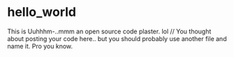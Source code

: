 # hello_world
This is Uuhhhm-..mmm an open source code plaster. lol
// You thought about posting your code here.. but you should probably use another file and name it. Pro you know. 
